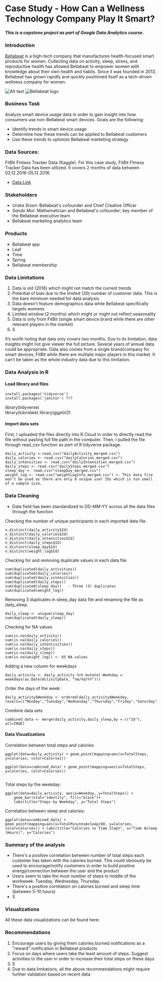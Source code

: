 # Case Study - How Can a Wellness Technology Company Play It Smart?

##### This is a capstone project as part of Google Data Analytics course. 

### Introduction
[Bellabeat](https://bellabeat.com) is a high-tech company that manufactures health-focused smart products for women. Collecting data on activity, sleep, stress, and reproductive health has allowed Bellabeat to empower women with knowledge about their own health and habits. Since it was founded in 2013, Bellabeat has grown rapidly and quickly positioned itself as a tech-driven wellness company for women.



![Alt text]([path/to/image.png](https://github.com/mzakhidov/case_study_bellabeat/blob/4b531718de9d85c6600f9e8151895bf4d242c324/bellabeat_logo))
![Bellabeat logo](https://github.com/user-attachments/assets/ee5c7883-a58b-4278-8a96-d0ce6e0e4ea5)


### Business Task 
Analyze smart device usage data in order to gain insight into how consumers use non-Bellabeat smart devices. Goals are the following:
+ Identify trends in smart device usage
+ Determine how these trends can be applied to Bellabeat customers
+ Use these trends to optimize Bellabeat marketing strategy

### Data Sources: 
FitBit Fintess Tracker Data (Kaggle). For this case study, FitBit Fitness Tracker Data has been utilized. It covers 2 months of data between 03.12.2016-05.12.2016. 
+ [Data Link](https://www.kaggle.com/datasets/arashnic/fitbit) 

### Stakeholders
+ _Urska Srsen_: Bellabeat's cofounder and Chief Creative Officer
+ _Sando Mur_: Mathematician and Bellabeat's cofounder; key member of the Bellabeat executive team
+ Bellabeat marketing analytics team

### Products
+ Bellabeat app
+ Leaf
+ Time
+ Spring
+ Bellabeat membership


### Data Limitations
1. Data is old (2016) which might not match the current trends
2. Potential of bias due to the limited (30) number of customer data. This is the bare minimum needed for data analysis. 
3. Data doesn't feature demographics data while Bellabeat specifically targets womens
4. Limited window (2 months) which might or might not reflect seasonality
6. Data is only from FitBit (single smart device brand while there are other relevant players in the market)
7. S

It’s worth noting that data only covers two months. Due to its limitation, data insights might not give viewer the full picture. Several years of annual data could be appropriate. Data also comes from a single brand/company for smart devices, FitBit while there are multiple major players in this market. It can’t be taken as the whole industry data due to this limitation. 

### Data Analysis in R
#### Load library and files
```
install.packages('tidyverse')
install.packages('janitor') ???
```
library(tidyverse)  
library(lubridate)
library(ggplot2)


#### Import data sets

First, I uploaded the files directly into R Cloud in order to directly read the file without pasting full file path in the computer. Then, I pulled the file through read_csv function as part of R tidyverse package. 

```
daily_activity <-read_csv("dailyActivity_merged.csv")
daily_calories <- read.csv("dailyCalories_merged.csv")
daily_intensities <- read.csv("dailyIntensities_merged.csv")
daily_steps <- read.csv("dailySteps_merged.csv")
sleep_day <- read.csv("sleepDay_merged.csv")
weight_log <- read.csv("weightLogInfo_merged.csv") <- This data file won't be used as there are only 8 unique user IDs which is too small of a sample size. 

```

### Data Cleaning
+ Date field has been standardized to DD-MM-YY across all the data files through the function 


Checking the number of unique participants in each imported data file. 
```
n_distinct(daily_activity$Id)
n_distinct(daily_calories$Id)
n_distinct(daily_intensities$Id)
n_distinct(daily_steps$Id)
n_distinct(sleep_day$Id)
n_distinct(weight_log$Id)
```

Checking for and removing duplicate values in each data file.

```
sum(duplicated(daily_activities))
sum(duplicated(daily_calories))
sum(duplicated(daily_intensities))
sum(duplicated(daily_steps))
sum(duplicated(sleep_day))   - Three (3) duplicates 
sum(duplicated(weight_log))
```

Removing 3 duplicates in sleep_day data file and renaming the file as daily_sleep.  
```
daily_sleep <- unique(sleep_day)  
sum(duplicated(daily_sleep))  
```

Checking for NA values 
```
sum(is.na(daily_activity))
sum(is.na(daily_calories))
sum(is.na(daily_intentisities))
sum(is.na(daily_steps))
sum(is.na(daily_sleep))
sum(is.na(weight_log)) <- 65 NA values

```

Adding a new column for weekdays
```
daily_activity <- daily_activity %>% mutate( Weekday = weekdays(as.Date(ActivityDate, "%m/%d/%Y")))

```

Order the days of the week:
```
daily_activity$Weekday <- ordered(daily_activity$Weekday, levels=c("Monday","Tuesday","Wednesday","Thursday","Friday","Saturday","Sunday"))

```




Combine data sets
```
combined_data <- merge(daily_activity,daily_sleep,by = c("Id"), all=TRUE)

```



#### Data Visualizations

Correlation between total steps and calories: 
```
ggplot(data=daily_activity) + geom_point(mapping=aes(x=TotalSteps, y=Calories, color=Calories))

ggplot(data=combined_data) + geom_point(mapping=aes(x=TotalSteps, y=Calories, color=Calories))


```

Total steps by the weekday:
```
ggplot(data=daily_activity, aes(x=Weekday, y=TotalSteps)) + 
    geom_bar(stat="identity", fill="black")+
    labs(title="Steps by Weekday", y="Total Steps") 
```


Correlation between sleep and calories:
```
ggplot(data=combined_data) + geom_point(mapping=aes(x=TotalMinutesAsleep/60, y=Calories, color=Calories)) + labs(title="Calories vs Time Slept", x="Time Asleep (Hours)", y="Calories")

```


### Summary of the analysis
+ There's a positive correlation between number of total steps each customer has taken with the calories burned. This could obviously be used to encourage/notify customers in order to build positive energy/connection between the user and the product
+ Users seem to take the most number of steps in middle of the workweek: Tuesday, Wednesday, Thursday. 
+ There's a positive correlation on calories burned and sleep time (between 5-10 hours)
+ S

### Visualizations

All these data visualizations can be found here:



### Recommendations
1. Encourage users by giving them calories burned notifications as a "reward" notification in Bellabeat products
2. Focus on days where users take the least amount of steps. Suggest activities to the user in order to increase their total steps on these days
3. S
4. Due to data limitations, all the above recommendations might require further validation based on recent data
